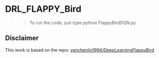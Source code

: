 # DRL_FLAPPY_Bird
>>To run the code, just type python FlappyBirdDQN.py
>>

## Disclaimer
This work is based on the repo: [yenchenlin1994/DeepLearningFlappyBird](https://github.com/yenchenlin1994/DeepLearningFlappyBird.git)
